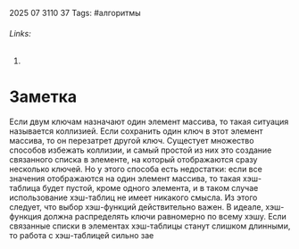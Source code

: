 2025 07 3110 37
Tags: #алгоритмы 
###### Links: 
1) 
# Заметка
Если двум ключам назначают один элемент массива, то  такая ситуация называется коллизией. Если сохранить один ключ в этот элемент массива, то он перезатрет другой ключ.
Сущестует множество способов избежать коллизии, и самый простой из них это создание связанного списка в элементе, на который отображаются сразу несколько ключей. Но у этого способа есть недостатки: если все значения отображаются на один элемент массива, то такая хэш-таблица будет пустой, кроме одного элемента, и в таком случае использование хэш-таблиц не имеет никакого смысла.
Из этого следует, что выбор хэш-функций действительно важен. В идеале, хэш-функция должна распределять ключи равномерно по всему хэшу. Если связанные списки в элементах хэш-таблицы станут слишком длинными, то работа с хэш-таблицей сильно зае
